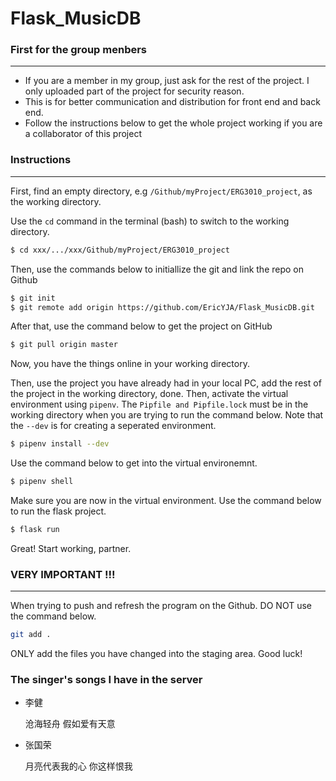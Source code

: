# Flask_MusicDB



### First for the group menbers

---

- If you are a member in my group, just ask for the rest of the project. I only uploaded part of the project for security reason. 
- This is for better communication and distribution for front end and back end. 
- Follow the instructions below to get the whole project working if you are a collaborator of this project



### Instructions

---

First, find an empty directory, e.g `/Github/myProject/ERG3010_project`, as the working directory.

Use the `cd` command in the terminal (bash) to switch to the working directory. 

```bash
$ cd xxx/.../xxx/Github/myProject/ERG3010_project
```

Then, use the commands below to initiallize the git and  link the repo on Github

```bash
$ git init
$ git remote add origin https://github.com/EricYJA/Flask_MusicDB.git
```

After that, use the command below to get the project on GitHub

```bash
$ git pull origin master
```

Now, you have the things online in your working directory.



Then, use the project you have already had in your local PC, add the rest of the project in the working directory, done. Then, activate the virtual environment using `pipenv`. The `Pipfile and Pipfile.lock` must be in the working directory when you are trying to run the command below. Note that the `--dev` is for creating a seperated environment. 

```bash
$ pipenv install --dev
```

Use the command below to get into the virtual environemnt. 

```bash
$ pipenv shell
```

Make sure you are now in the virtual environment. Use the command below to run the flask project.

```bash
$ flask run
```

Great! Start working, partner. 



### VERY IMPORTANT !!!

---

When trying to push and refresh the program on the Github. DO NOT use the command below. 

```bash
git add . 
```

ONLY add the files you have changed into the staging area. Good luck!


### The singer's songs I have in the server

- 李健

    沧海轻舟
    假如爱有天意

- 张国荣
    
    月亮代表我的心
    你这样恨我
